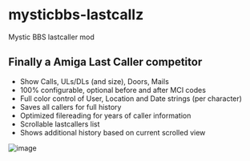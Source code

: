 # mysticbbs-lastcallz
Mystic BBS lastcaller mod

## Finally a Amiga Last Caller competitor

- Show Calls, ULs/DLs (and size), Doors, Mails
- 100% configurable, optional before and after MCI codes
- Full color control of User, Location and Date strings (per character)
- Saves all callers for full history
- Optimized filereading for years of caller information
- Scrollable lastcallers list
- Shows additional history based on current scrolled view

![image](https://github.com/user-attachments/assets/f76f6c01-a28c-43df-a37e-669c200eb1f9)

